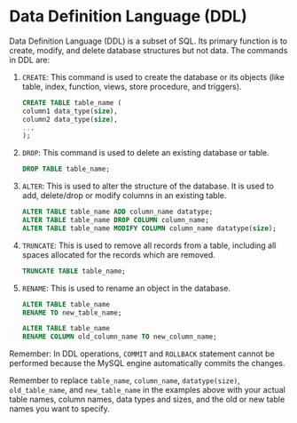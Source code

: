 # Data Definition Language (DDL)

Data Definition Language (DDL) is a subset of SQL. Its primary function is to create, modify, and delete database structures but not data. The commands in DDL are:

1. `CREATE`: This command is used to create the database or its objects (like table, index, function, views, store procedure, and triggers).

    ```sql
    CREATE TABLE table_name (
    column1 data_type(size),
    column2 data_type(size),
    ...
    );
    ```

2. `DROP`: This command is used to delete an existing database or table.

    ```sql
    DROP TABLE table_name;
    ```

3. `ALTER`: This is used to alter the structure of the database. It is used to add, delete/drop or modify columns in an existing table. 

     ```sql
     ALTER TABLE table_name ADD column_name datatype;
     ALTER TABLE table_name DROP COLUMN column_name;
     ALTER TABLE table_name MODIFY COLUMN column_name datatype(size);
    ```

4. `TRUNCATE`: This is used to remove all records from a table, including all spaces allocated for the records which are removed.

    ```sql
    TRUNCATE TABLE table_name;
    ```

5. `RENAME`: This is used to rename an object in the database.

    ```sql
    ALTER TABLE table_name
    RENAME TO new_table_name;
    ```
    ```sql
    ALTER TABLE table_name
    RENAME COLUMN old_column_name TO new_column_name;
    ```

Remember: In DDL operations, `COMMIT` and `ROLLBACK` statement cannot be performed because the MySQL engine automatically commits the changes.

Remember to replace `table_name`, `column_name`, `datatype(size)`, `old_table_name`, and `new_table_name` in the examples above with your actual table names, column names, data types and sizes, and the old or new table names you want to specify.
